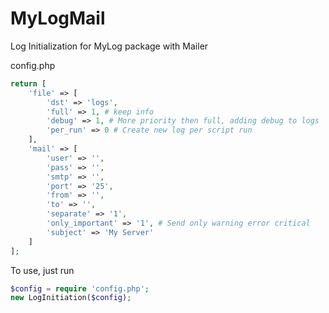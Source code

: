 # MyLogMail
Log Initialization for MyLog package with Mailer

config.php
```php
return [
    'file' => [
        'dst' => 'logs',
        'full' => 1, # keep info
        'debug' => 1, # More priority then full, adding debug to logs
        'per_run' => 0 # Create new log per script run
    ],
    'mail' => [
        'user' => '',
        'pass' => '',
        'smtp' => '',
        'port' => '25',
        'from' => '',
        'to' => '',
        'separate' => '1',
        'only_important' => '1', # Send only warning error critical
        'subject' => 'My Server'
    ]
];
```
To use, just run
```php
$config = require 'config.php';
new LogInitiation($config);
```
